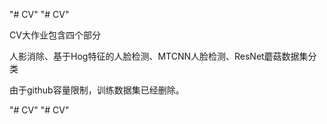 "# CV" 
"# CV" 

CV大作业包含四个部分

人影消除、基于Hog特征的人脸检测、MTCNN人脸检测、ResNet蘑菇数据集分类

由于github容量限制，训练数据集已经删除。


"# CV" 
"# CV" 

